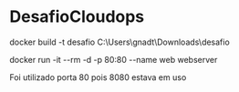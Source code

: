 # DesafioCloudops

docker build -t desafio C:\Users\gnadt\Downloads\desafio

docker run -it --rm -d -p 80:80 --name web webserver

Foi utilizado porta 80 pois 8080 estava em uso

